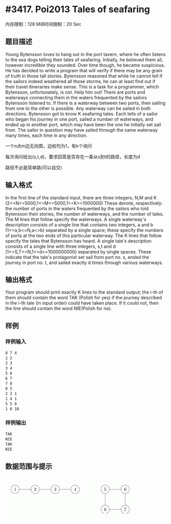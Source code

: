 # #3417. Poi2013  Tales of seafaring

内存限制：128 MiB时间限制：20 Sec

## 题目描述

Young Bytensson loves to hang out in the port tavern, where he often listens to the sea dogs telling their tales of seafaring. Initially, he believed them all, however incredible they sounded. Over time though, he became suspicious. He has decided to write a program that will verify if there may be any grain of truth in those tall stories. Bytensson reasoned that while he cannot tell if the sailors indeed weathered all those storms, he can at least find out if their travel itineraries make sense. This is a task for a programmer, which Bytensson, unfortunately, is not. Help him out!
There are   ports and   waterways connecting them in the waters frequented by the sailors Bytensson listened to. If there is a waterway between two ports, then sailing from one to the other is possible. Any waterway can be sailed in both directions.
Bytensson got to know K seafaring tales. Each tells of a sailor who began his journey in one port, sailed a number of waterways, and ended up in another port, which may have been the one he initially set sail from. The sailor in question may have sailed through the same waterway many times, each time in any direction.

一个n点m边无向图，边权均为1，有k个询问

每次询问给出(s,t,d)，要求回答是否存在一条从s到t的路径，长度为d

路径不必是简单路(可以自交)

## 输入格式

In the first line of the standard input, there are three integers, N,M and K (2<=N<=5000,1<=M<=5000,1<=K<=1000000) These denote, respectively: the number of ports in the waters frequented by the sailors who told Bytensson their stories, the number of waterways, and the number of tales.
The M lines that follow specify the waterways. A single waterway's description consists of a single line that contains two integers, a and b (1<=a,b<=N,a<>b) separated by a single space; these specify the numbers of ports at the two ends of this particular waterway.
The K lines that follow specify the tales that Bytensson has heard. A single tale's description consists of a single line with three integers, s,t  and d (1<=S,T<=N,1<=d<=1000000000) separated by single spaces. These indicate that the tale's protagonist set sail from port no. s, ended the journey in port no. t, and sailed exactly d times through various waterways.

## 输出格式

Your program should print exactly K lines to the standard output; the i-th of them should contain the word TAK (Polish for yes) if the journey described in the i-th tale (in input order) could have taken place. If it could not, then the line should contain the word NIE(Polish for no).

## 样例

### 样例输入

    
    8 7 4
    1 2
    2 3
    3 4
    5 6
    6 7
    7 8
    8 5
    2 3 1
    1 4 1
    5 5 8
    1 8 10
    
    

### 样例输出

    
    TAK
    NIE
    TAK
    NIE
    
    

## 数据范围与提示

![](upload/201401/aff(4).jpg)
